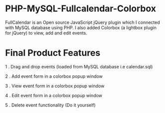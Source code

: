 # PHP-MySQL-Fullcalendar-Colorbox
FullCalendar is an Open source JavaScript jQuery plugin which I connected with MySQL database using PHP. I also added Colorbox (a lightbox plugin for jQuery) to view, add and edit events.

# Final Product Features

1 . Drag and drop events (loaded from MySQL database i.e calendar.sql)

2 . Add event form in a colorbox popup window

3 . View event form in a colorbox popup window

4 . Edit event form in a colorbox popup window

5 . Delete event functionality (Do it yourself)

